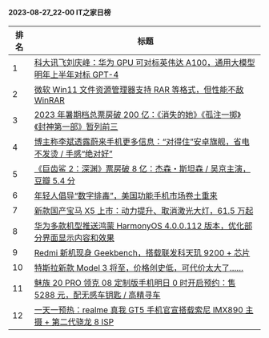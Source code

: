 #### 2023-08-27_22-00  IT之家日榜

| 排名 | 标题|
| --- | ---|
| 1 | [科大讯飞刘庆峰：华为 GPU 可对标英伟达 A100，通用大模型明年上半年对标 GPT-4](https://www.ithome.com/0/715/064.htm) |
| 2 | [微软 Win11 文件资源管理器支持 RAR 等格式，但性能不敌 WinRAR](https://www.ithome.com/0/715/050.htm) |
| 3 | [2023 年暑期档总票房破 200 亿：《消失的她》《孤注一掷》《封神第一部》暂列前三](https://www.ithome.com/0/715/049.htm) |
| 4 | [博主称李斌透露蔚来手机更多信息：“对得住”安卓旗舰，省电不发烫 / 手感“绝对好”](https://www.ithome.com/0/715/070.htm) |
| 5 | [《巨齿鲨 2：深渊》票房破 8 亿：杰森・斯坦森 / 吴京主演，豆瓣 5.4 分](https://www.ithome.com/0/715/045.htm) |
| 6 | [年轻人倡导“数字排毒”，美国功能手机市场卷土重来](https://www.ithome.com/0/715/065.htm) |
| 7 | [新款国产宝马 X5 上市：动力提升、取消激光大灯，61.5 万起](https://www.ithome.com/0/715/085.htm) |
| 8 | [华为多款机型推送鸿蒙 HarmonyOS 4.0.0.112 版本，优化部分界面显示内容和效果](https://www.ithome.com/0/715/095.htm) |
| 9 | [Redmi 新机现身 Geekbench，搭载联发科天玑 9200 + 芯片](https://www.ithome.com/0/715/054.htm) |
| 10 | [特斯拉新款 Model 3 将至，价格创史低，可代价太大了……](https://www.ithome.com/0/715/129.htm) |
| 11 | [魅族 20 PRO 领克 08 定制版手机明日 0 时开启预约：售 5288 元，配无感车钥匙 / 高精寻车](https://www.ithome.com/0/715/084.htm) |
| 12 | [一天一预热：realme 真我 GT5 手机官宣搭载索尼 IMX890 主摄 + 第二代骁龙 8 ISP](https://www.ithome.com/0/715/080.htm) |
